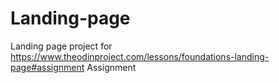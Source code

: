 # Landing-page
Landing page project for https://www.theodinproject.com/lessons/foundations-landing-page#assignment Assignment
